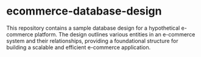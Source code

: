 # ecommerce-database-design
This repository contains a sample database design for a hypothetical e-commerce platform. The design outlines various entities in an e-commerce system and their relationships, providing a foundational structure for building a scalable and efficient e-commerce application.
